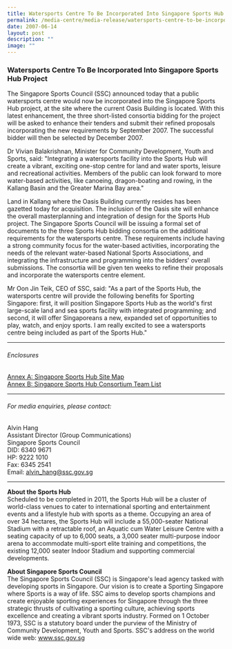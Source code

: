 ```yaml
---
title: Watersports Centre To Be Incorporated Into Singapore Sports Hub Project
permalink: /media-centre/media-release/watersports-centre-to-be-incorporated-into-singapore-sports-hub-project/
date: 2007-06-14
layout: post
description: ""
image: ""
---
```

### **Watersports Centre To Be Incorporated Into Singapore Sports Hub Project**

The Singapore Sports Council (SSC) announced today that a public watersports centre would now be incorporated into the Singapore Sports Hub project, at the site where the current Oasis Building is located. With this latest enhancement, the three short-listed consortia bidding for the project will be asked to enhance their tenders and submit their refined proposals incorporating the new requirements by September 2007. The successful bidder will then be selected by December 2007.

Dr Vivian Balakrishnan, Minister for Community Development, Youth and Sports, said: "Integrating a watersports facility into the Sports Hub will create a vibrant, exciting one-stop centre for land and water sports, leisure and recreational activities. Members of the public can look forward to more water-based activities, like canoeing, dragon-boating and rowing, in the Kallang Basin and the Greater Marina Bay area."

Land in Kallang where the Oasis Building currently resides has been gazetted today for acquisition. The inclusion of the Oasis site will enhance the overall masterplanning and integration of design for the Sports Hub project. The Singapore Sports Council will be issuing a formal set of documents to the three Sports Hub bidding consortia on the additional requirements for the watersports centre. These requirements include having a strong community focus for the water-based activities, incorporating the needs of the relevant water-based National Sports Associations, and integrating the infrastructure and programming into the bidders' overall submissions. The consortia will be given ten weeks to refine their proposals and incorporate the watersports centre element.

Mr Oon Jin Teik, CEO of SSC, said: "As a part of the Sports Hub, the watersports centre will provide the following benefits for Sporting Singapore: first, it will position Singapore Sports Hub as the world's first large-scale land and sea sports facility with integrated programming; and second, it will offer Singaporeans a new, expanded set of opportunities to play, watch, and enjoy sports. I am really excited to see a watersports centre being included as part of the Sports Hub."

---

###### Enclosures
[Annex A: Singapore Sports Hub Site Map](/files/Media%20Centre/Media%20Release/2007/June/SportsHubWaterSportsCentreAnnexA.pdf)<br>
[Annex B: Singapore Sports Hub Consortium Team List](/files/Media%20Centre/Media%20Release/2007/June/SportsHubWaterSportsCentreAnnexB.pdf)

---

###### For media enquiries, please contact:

Alvin Hang
<br>
Assistant Director (Group Communications)
<br>
Singapore Sports Council
<br>
DID: 6340 9671
<br>
HP: 9222 1010
<br>
Fax: 6345 2541
<br>
Email: [alvin_hang@ssc.gov.sg](mailto:alvin_hang@ssc.gov.sg)

---

**About the Sports Hub**
<br>
Scheduled to be completed in 2011, the Sports Hub will be a cluster of world-class venues to cater to international sporting and entertainment events and a lifestyle hub with sports as a theme. Occupying an area of over 34 hectares, the Sports Hub will include a 55,000-seater National Stadium with a retractable roof, an Aquatic cum Water Leisure Centre with a seating capacity of up to 6,000 seats, a 3,000 seater multi-purpose indoor arena to accommodate multi-sport elite training and competitions, the existing 12,000 seater Indoor Stadium and supporting commercial developments.

**About Singapore Sports Council**
<br>
The Singapore Sports Council (SSC) is Singapore's lead agency tasked with developing sports in Singapore. Our vision is to create a Sporting Singapore where Sports is a way of life. SSC aims to develop sports champions and create enjoyable sporting experiences for Singapore through the three strategic thrusts of cultivating a sporting culture, achieving sports excellence and creating a vibrant sports industry. Formed on 1 October 1973, SSC is a statutory board under the purview of the Ministry of Community Development, Youth and Sports. SSC's address on the world wide web: www.ssc.gov.sg